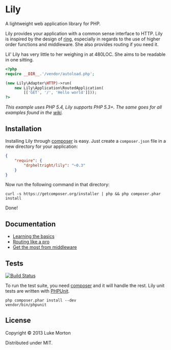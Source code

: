 # Lily

A lightweight web application library for PHP.

Lily provides your application with a common sense interface
to HTTP. Lily is inspired by the design of [ring][1],
especially in regards to the use of higher order functions and
middleware. She also provides routing if you need it.

Lil' Lily has very little to her weighing in at 480LOC. She
aims to be readable in one sitting.

[1]: https://github.com/ring-clojure/ring

```php
<?php
require __DIR__.'/vendor/autoload.php';

(new Lily\Adapter\HTTP)->run(
    new Lily\Application\RoutedApplication(
        [['GET', '/', 'Hello world']]));
?>
```

*This example uses PHP 5.4, Lily supports PHP 5.3+. The same goes for all
examples found in the [wiki][9].*

[9]: https://github.com/DrPheltRight/lily/wiki

## Installation

Installing Lily through [composer][2] is easy. Just create a
`composer.json` file in a new directory for your application:

```json
{
    "require": {
        "drpheltright/lily": "~0.3"
    }
}
```

Now run the following command in that directory:

```
curl -s https://getcomposer.org/installer | php && php composer.phar install
```

Done!

[2]: http://getcomposer.org/

## Documentation

 - [Learning the basics][3]
 - [Routing like a pro][4]
 - [Get the most from middleware][8]

 [3]: https://github.com/DrPheltRight/lily/wiki/Learning-the-basics
 [4]: https://github.com/DrPheltRight/lily/wiki/Routing-like-a-pro
 [8]: https://github.com/DrPheltRight/lily/wiki/Get-the-most-from-middleware

## Tests

[![Build Status](https://travis-ci.org/DrPheltRight/lily.png?branch=develop)][5]

To run the test suite, you need [composer][6] and it will
handle the rest. Lily unit tests are written with [PHPUnit][7].

```
php composer.phar install --dev
vendor/bin/phpunit
```

[5]: https://travis-ci.org/DrPheltRight/lily
[6]: http://getcomposer.org/
[7]: https://github.com/sebastianbergmann/phpunit/

## License

Copyright © 2013 Luke Morton

Distributed under MIT.
